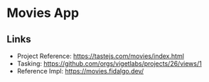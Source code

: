 # Movies App

## Links

- Project Reference: https://tastejs.com/movies/index.html
- Tasking: https://github.com/orgs/vigetlabs/projects/26/views/1
- Reference Impl: https://movies.fidalgo.dev/